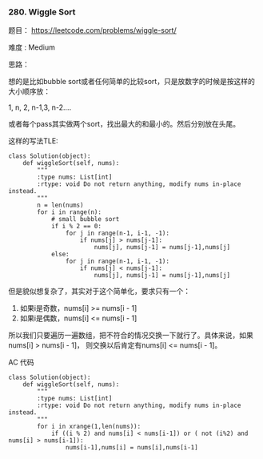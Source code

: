 ### 280. Wiggle Sort





题目： 
<https://leetcode.com/problems/wiggle-sort/>



难度 : Medium



思路：



想的是比如bubble sort或者任何简单的比较sort，只是放数字的时候是按这样的大小顺序放：

1, n, 2, n-1,3, n-2….

或者每个pass其实做两个sort，找出最大的和最小的。然后分别放在头尾。



这样的写法TLE:

```
class Solution(object):
    def wiggleSort(self, nums):
        """
        :type nums: List[int]
        :rtype: void Do not return anything, modify nums in-place instead.
        """
        n = len(nums)
        for i in range(n):
        	# small bubble sort
        	if i % 2 == 0:
        		for j in range(n-1, i-1, -1):
        			if nums[j] > nums[j-1]:
        				nums[j], nums[j-1] = nums[j-1],nums[j]
        	else:
        		for j in range(n-1, i-1, -1):
        			if nums[j] < nums[j-1]:
        				nums[j], nums[j-1] = nums[j-1],nums[j]
```





但是貌似想复杂了，其实对于这个简单化，要求只有一个：

1. 如果i是奇数，nums[i] >= nums[i - 1]
2. 如果i是偶数，nums[i] <= nums[i - 1]

所以我们只要遍历一遍数组，把不符合的情况交换一下就行了。具体来说，如果nums[i] > nums[i - 1]， 则交换以后肯定有nums[i] <= nums[i - 1]。



AC 代码

```
class Solution(object):
    def wiggleSort(self, nums):
        """
        :type nums: List[int]
        :rtype: void Do not return anything, modify nums in-place instead.
        """
        for i in xrange(1,len(nums)):
        	if ((i % 2) and nums[i] < nums[i-1]) or ( not (i%2) and nums[i] > nums[i-1]):
        		nums[i-1],nums[i] = nums[i],nums[i-1]
```




